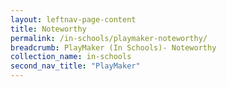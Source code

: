 ```yaml
---
layout: leftnav-page-content
title: Noteworthy
permalink: /in-schools/playmaker-noteworthy/
breadcrumb: PlayMaker (In Schools)- Noteworthy
collection_name: in-schools
second_nav_title: "PlayMaker"
---
```

